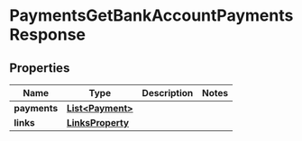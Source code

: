 

# PaymentsGetBankAccountPaymentsResponse


## Properties

| Name | Type | Description | Notes |
|------------ | ------------- | ------------- | -------------|
|**payments** | [**List&lt;Payment&gt;**](Payment.md) |  |  |
|**links** | [**LinksProperty**](LinksProperty.md) |  |  |



